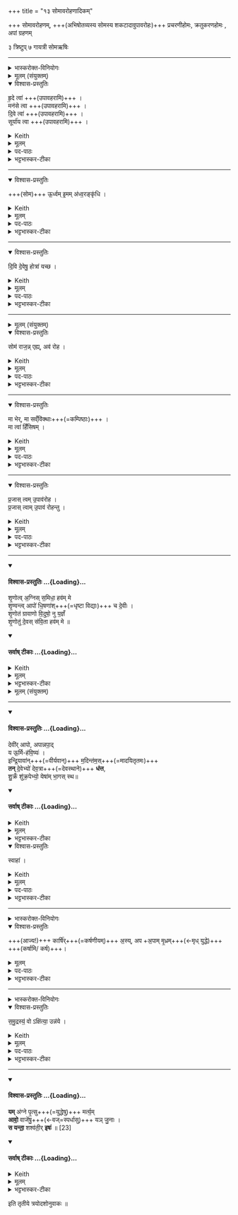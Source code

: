 +++
title = "१३ सोमावरोहणादिकम्"

+++
सोमावरोहणम्, +++(अभिषोतव्यस्य सोमस्य शकटादावुपावरोहः)+++  प्रचरणीहोमः, क्रतुकरणहोमः , अपां ग्रहणम्

३ त्रिष्टुप्
७ गायत्री
 सोमऋषिः


_______
<details><summary>भास्करोक्त-विनियोगः</summary>

1-2दक्षिणस्य हविर्-धानस्यान्तरेणेषे राजानम् उपावहरति - अवतारयति हविर्धानात् - हृदे त्वेति ॥
</details>
<details><summary>मूलम् (संयुक्तम्)</summary>

हृ॒दे त्वा॒ मन॑से त्वा दि॒वे त्वा॒ सूर्या॑य त्वो॒र्ध्वमि॒मम॑ध्व॒रङ्कृ॑धि ।
</details>
<details open><summary>विश्वास-प्रस्तुतिः</summary>

हृ॒दे त्वा॑   +++(उपावहरामि)+++ ।  
मन॑से त्वा  +++(उपावहरामि)+++ ।  
दि॒वे त्वा॑   +++(उपावहरामि)+++ ।  
सूर्या॑य त्वा  +++(उपावहरामि)+++  ।
</details>
<details><summary>Keith</summary>

To the heart thee! To mind thee! To the sky thee! To the sun thee!
</details>
<details><summary>मूलम्</summary>

हृ॒दे त्वा॑   +++(उपावहरामि)+++ ।  
मन॑से त्वा  +++(उपावहरामि)+++ ।  
दि॒वे त्वा॑   +++(उपावहरामि)+++ ।  
सूर्या॑य त्वा  +++(उपावहरामि)+++  ।
</details>

<details><summary>पद-पाठः</summary>

हृ॒दे । त्वा॒ ।   
मन॑से । त्वा॒ ।  
दि॒वे । त्वा॒ ।   
सूर्या॑य । त्वा॒ ।
</details>

<details><summary>भट्टभास्कर-टीका</summary>

1-2दक्षिणस्य हविर्-धानस्यान्तरेणेषे राजानम् उपावहरति - अवतारयति हविर्धानात् - हृदे त्वेति ॥ हे सोम त्वां हृदे हृदयवद्भ्यो मनुष्येभ्यः उपावहरामीति शेषः । 'हृदे त्वेत्याह मनुष्येभ्य एवैतेन करोति' इत्यादि ब्राह्मणम् ।

मनसे मनस्विभ्यः पितृभ्यश्च । 'पितृभ्य एवैतेन करोति' इत्यादि ब्राह्मणम् ।
दिवे दिविष्ठेभ्यो देवेभ्यश्च त्वामुपावहरामि ।

सूर्याय च त्वामुपावहरामि, प्राधान्यात्पुनरुपादानम् । 'देवेभ्य एवैतेन करोत्येतावतीर्वैदेवतास्ताभ्यः' इत्यादि ब्राह्मणम् ।  हृदे दिवे इति 'ऊडिदम्' इत्यादिना विभक्तेरुदात्तत्वम् ।  
</details>

________
<details open><summary>विश्वास-प्रस्तुतिः</summary>

+++(सोम)+++ ऊ॒र्ध्वम् इ॒मम् अ॑ध्व॒रङ्कृ॑धि ।
</details>
<details><summary>Keith</summary>

Raise aloft the sacrifice; 
</details>
<details><summary>मूलम्</summary>

+++(सोम)+++ ऊ॒र्ध्वमि॒मम॑ध्व॒रङ्कृ॑धि ।
</details>
<details><summary>पद-पाठः</summary>

ऊ॒र्ध्वम् । इ॒मम् । अ॒ध्व॒रम् । कृ॒धि॒ । 
</details>

<details><summary>भट्टभास्कर-टीका</summary>

हे सोम अवरोप्यमाणश्च त्वमिममध्वरं यज्ञमूर्ध्वं कृधि अविघ्नेन समाप्तं कुरु । ऊर्ध्वं देवाभिमुखं वा कुरु ।  
यद्वा - इमं यज्ञमध्वरं बाधकरहितं कुरु । 'बहुलं छन्दसि' इति शपो लुक्, 'श्रुशृणुपॄकृवृभ्यश्छन्दसि' इति हेर्धिभावः ।
</details>

________
<details open><summary>विश्वास-प्रस्तुतिः</summary>

दि॒वि दे॒वेषु॒ होत्रा॑ यच्छ ।
</details>
<details><summary>Keith</summary>

in the sky guide to the gods the prayers.
</details>
<details><summary>मूलम्</summary>

दि॒वि दे॒वेषु॒ होत्रा॑ यच्छ ।
</details>
<details><summary>पद-पाठः</summary>

दि॒वि । दे॒वेषु॑ । होत्राः॑ । य॒च्छ॒ । 
</details>

<details><summary>भट्टभास्कर-टीका</summary>

किञ्च - दिवि दिवि स्थितेषु देवेषु होत्रा अस्मदीया वाचः स्तुतिरूपाः यच्छ अवस्थापय ।  
तदर्थं हे सोम राजन् एहि आगच्छ मम हस्तम् ।
</details>

________


<details><summary>मूलम् (संयुक्तम्)</summary>

सोम॑ राज॒न्नेह्यव॑ रोह॒ मा भेर्मा सव्ँवि॑क्था॒ मा त्वा॑ हिँसिषम् 
</details>
<details open><summary>विश्वास-प्रस्तुतिः</summary>

सोम॑ राज॒न्न् एह्य्, अव॑ रोह ।  
</details>
<details><summary>Keith</summary>

O King Soma, come hither, descend.
</details>
<details><summary>मूलम्</summary>

सोम॑ राज॒न्नेह्यव॑ रोह ।  
</details>
<details><summary>पद-पाठः</summary>

सोम॑ । रा॒ज॒न् । एति॑ । इ॒हि॒ । अवेति॑ । रो॒ह॒ ।
</details>

<details><summary>भट्टभास्कर-टीका</summary>

अत्र सोमराजन्नित्यारभ्य मन्त्रान्तरम् । यथाह भगवान् - "हृदे त्वा मनसे त्वा सोम राजन्नेह्यव रोहेति द्वाभ्याम्" इति । ततश् चापदात् परत्वात् सोमशब्दो न निहन्यते । 'नामन्त्रिते समानाधिकरणे' इति तस्याविद्यमानवत्त्वनिषेधाद्राजन्निति निहन्यते । आगत्य च मम हस्तं हविर्धानादवरोह ।
</details>

________
<details open><summary>विश्वास-प्रस्तुतिः</summary>

मा भेर्, मा सव्ँवि॑क्थाः+++(=कम्पिष्ठाः)+++  ।   
मा त्वा॑ हिँसिषम् ।
</details>
<details><summary>Keith</summary>

Fear not, tremble not.  
Let me not harm thee.
</details>
<details><summary>मूलम्</summary>

मा भेर्मा सव्ँवि॑क्थाः  ।   
मा त्वा॑ हिँसिषम् ।
</details>

<details><summary>पद-पाठः</summary>

मा । भेः । मा । समिति॑ । वि॒क्थाः॒ ।  
मा । त्वा॒ । हिँ॒सि॒ष॒म् । 

</details>

<details><summary>भट्टभास्कर-टीका</summary>

अवरोहंश्च **मा भेः** मा च भैषीः मामयं भेत्स्यतीति ।'बहुळं छन्दसि' इतीडभावः, व्यत्ययेन सिचिवृद्धिर्न क्रियते । 

**मा संविक्थाः** मा च कम्पिष्ठाः । कस्मादित्याह - मा खलु त्वामहं हिंसिषम्, यागसाधनत्वापत्त्या उत्तमा गतिस्त्वया प्राप्स्यत इति ।
</details>

________
<details open><summary>विश्वास-प्रस्तुतिः</summary>

प्र॒जास् त्वम् उ॒पाव॑रोह ।  
प्र॒जास् त्वाम् उ॒पाव॑ रोहन्तु ।  
</details>
<details><summary>Keith</summary>

Do thou descend to creatures+++(5)+++;  
let creatures descend to thee.
</details>
<details><summary>मूलम्</summary>

प्र॒जास्त्वमु॒पाव॑रोह ।  
प्र॒जास्त्वामु॒पाव॑ रोहन्तु ।  
</details>

<details><summary>पद-पाठः</summary>

प्र॒जा इति॑ प्र-जाः । त्वम् । उ॒पाव॑रो॒हेत्यु॑प-अव॑रोह ।   
प्र॒जा इति॑ प्र-जाः । त्वाम् । उ॒पाव॑रोह॒न्त्वित्यु॑प-अव॑रोहन्तु । 
</details>

<details><summary>भट्टभास्कर-टीका</summary>

का पुनस्सोत्तमा गतिरित्याह - प्रजास्सर्वा दैवीर्मानुषीश्च उपावरोह अनुप्रविश । प्रजाश्च त्वामुपावरोहन्तु अनुप्रविशन्तु । अतस्सर्वासामेव प्रजानामाधिपत्ये वर्तितुमारभसे । स कथं मया हिंस्यसे? अतो मा भैषीरिति ।  

 अत्र कृधि यच्छेति द्वे तिङ्विभक्ती; तत्र कृधि यच्छेति चार्थस्य गम्यमानत्वात् 'चादिलोपे विभषा' इति प्रथमा तिङ्विभक्तिर्निरूप्यते; एवं मा च भेर्मा च सं विक्थाः इत्यत्र तेनैव सूत्रेण प्रथमा तिङ्विभक्तिर्ननिहन्यते; एहि चावरोह च इज्यत्रापि प्रथमायास्तेन निघातः प्रवर्तत एव ।   

ननु गत्यर्थलोटा युक्तत्वाद्द्वितीयायास्तिङ्विभक्तेः 'लोट्च' इति निघातेन न भवितव्यम् । 'विभाषितं सोपसर्गमनुत्तमम्' इति निहन्यत एवेत्यदोषः । उपावरोहेत्यत्र 'गतिर्गतौ' इति पूर्वस्यानुदात्तत्वम्; उदात्तवता तिङा' इति समासः । तथा उपावरोहत्वित्यत्रापि । 'ब्रह्मवादिनो वदन्ति स त्वा अध्वर्युस्स्याद्यस्सोममुपावहरन्' इत्यादि ब्राह्मणम् ॥
</details>

________

<div class="js_include" newlevelforh1="4" title="विश्वास-प्रस्तुतिः" unfilled url="/vedAH_yajuH/taittirIyam/sArasvata-vibhAgaH/saMhitA/Rk/vishvAsa-prastutiH/1/3_agniShToma-pashv-Adi/13_somAvarohaNAdikam/02_shRNotv_agnis.md">
<details open><summary><h4>विश्वास-प्रस्तुतिः ...{Loading}...</h4></summary>

शृ॒णोत्व् अ॒ग्निस् स॒मिधा॒ हव॑म् मे  
शृ॒ण्वन्त्व् आपो॑ धि॒षणा॑श्+++(=धृष्टा विद्याः)+++ च दे॒वीः ।  
शृ॒णोत॑ ग्रावाणो वि॒दुषो॒ नु य॒ज्ञँ  
शृ॒णोतु॑ दे॒वस् स॑वि॒ता हव॑म् मे ॥
</details>
</div>
<div class="js_include" newlevelforh1="4" title="सर्वाष् टीकाः" unfilled url="/vedAH_yajuH/taittirIyam/sArasvata-vibhAgaH/saMhitA/Rk/sarvASh_TIkAH/1/3_agniShToma-pashv-Adi/13_somAvarohaNAdikam/02_shRNotv_agnis.md">
<details open><summary><h4>सर्वाष् टीकाः ...{Loading}...</h4></summary>
<details><summary>Keith</summary>

Let Agni (kindled) with the kindling-stick hear my appeal, Let the waters hear, and the divine Dhisanas;  
Hearken, ye pressing stones, to the sacrifice of me the wise one, Let the god Savitr hearken to my appeal.
</details>
<details><summary>मूलम्</summary>

शृ॒णोत्व॒ग्निस्स॒मिधा॒ हव॑म्मे शृ॒ण्वन्त्वापो॑ धि॒षणा॑श्च दे॒वीः ।  
शृ॒णोत॑ ग्रावाणो वि॒दुषो॒ नु [22] य॒ज्ञँ शृ॒णोतु॑ दे॒वस्स॑वि॒ता हव॑म्मे ॥
</details>
<details><summary>भट्टभास्कर-टीका</summary>

3एकधनादिलक्षणा अपो जिघृक्षन् स्रुचि चतुर्गृहीतं गृहीत्वा आहवनीये जुहोति - श्रुणोत्वग्निरिति त्रिष्टुभा चतुष्पदया ॥ समिध्यतेनयाग्निरिति समिधाज्याहुतिरुच्यते । इन्धेः क्विप्, अनुनासिकलोपः, कृदुत्तरपदप्रकृतिस्वरत्वम् । अनया सन्दीप्त्या आज्याहुत्या तृप्तोग्निर्मदीयं हवमाह्वानं शृणोतु । 'बहुलं छन्दसि' इति ह्वयतेः प्राक्प्रत्ययोत्पत्तेस्सम्प्रसारणे कृते 'ऋदोरप्' इत्यप् । यद्वा - 'भावेनुपसर्गस्य' इत्यप्सम्प्रसारणं च ।  
 किञ्च - याश्चापो मया गृहीष्यन्ते ताश्चानयाहुत्या मम हवं शृण्वन्तु । कीदृश्यः । **धिषणाः** धृष्टाः याग-सम्पादन-निपुणाः । 'धृषेर्धिष च संज्ञायाम्' इति क्युप्रत्ययः । **देवीः** देव्यः दानादिगुणयुक्ताः । 'वा छन्दसि' इति पूर्वसवर्णदीर्घत्वम् ।  
यद्वा - **धिषणाः** विद्याः, 'विद्या वै धिषणा' इति । दानादिगुणयुक्ताश्च शृण्वन्त्विति । चशब्देन तासां समुच्चयः ।   

अधुना प्रत्यक्षवदुच्यते - हे ग्रावाणः । ग्रावाणो ग्रावकल्पा इत्येके । वर्षणशीला मेघा इत्यन्ये । ग्रावाण एवेत्यपरे । यूयमपि शृणोत श्रुणुत । 'तप्तनप्तनधनाश्च' इति तप् । किं? विदुषोस्य यजमानस्य यज्ञम् । नु इति वितर्के, ननु विदुषोस्य यज्ञश्श्रोतव्य इति । क्षिप्रं श्रुणुतेति वा । यद्वा - प्रथमाबहुवचनस्य व्यत्ययेन शस्, नुशब्दश्च इवार्थे, विद्वांस इव शृणुत इत्यर्थः ।   

किञ्च - देवस्सविता सर्वस्य प्रेरकः मे मदीयं हवं शृणोतु । 'सवितृप्रसूत एव देवताभ्यो निवेद्यापोच्छैति' `इति ब्राह्मणम् । अग्न्यादयो मे हवं श्रुत्वा आगच्छन्तु, यज्ञं निर्वर्तयन्त्विति भावः ॥
</details>
<details><summary>मूलम् (संयुक्तम्)</summary>

देवी॑रापो अपान्नपा॒द्य ऊ॒र्मिर्ह॑वि॒ष्य॑ इन्द्रि॒यावा॑न्म॒दिन्त॑मः
तन्दे॒वेभ्यो॑ देव॒त्रा ध॑त्त
</details>
</details>
</div>




________




<div class="js_include" newlevelforh1="4" title="विश्वास-प्रस्तुतिः" unfilled url="/vedAH_yajuH/taittirIyam/sArasvata-vibhAgaH/saMhitA/Rk/vishvAsa-prastutiH/1/3_agniShToma-pashv-Adi/13_somAvarohaNAdikam/03_devIr_Apo.md">
<details open><summary><h4>विश्वास-प्रस्तुतिः ...{Loading}...</h4></summary>

देवी॑र् आपो, अपान्नपा॒द्  
य ऊ॒र्मि-ह॑वि॒ष्यः॑ ।  
इन्द्रि॒यावा॑न्+++(=वीर्यवान्)+++ म॒दिन्त॑म॒स्+++(=मादयितृतमः)+++  
**तन्** दे॒वेभ्यो॑ देव॒त्रा+++(=देवस्थाने)+++ **ध॑त्त**,  
शु॒क्रँ शु॑क्र॒पेभ्यो॒ येषा॑म् भा॒गस् स्थ॥
</details>
</div>
<div class="js_include" newlevelforh1="4" title="सर्वाष् टीकाः" unfilled url="/vedAH_yajuH/taittirIyam/sArasvata-vibhAgaH/saMhitA/Rk/sarvASh_TIkAH/1/3_agniShToma-pashv-Adi/13_somAvarohaNAdikam/03_devIr_Apo.md">
<details open><summary><h4>सर्वाष् टीकाः ...{Loading}...</h4></summary>
<details><summary>Keith</summary>

Ye divine waters, child of the waters, that wave,  
Which is rich in oblation, powerful and sweetest,  
Give to the gods among the gods,  
Pure to the drinkers of the pure, (to them) whose share ye are;
</details>
<details><summary>मूलम्</summary>

देवी॑रापो अपान्नपा॒द् य ऊ॒र्मिह॑वि॒ष्यः॑ ।  
इ॒न्द्रि॒यावा॑न्म॒दिन्त॑म॒स्तन्दे॒वेभ्यो॑ देव॒त्रा ध॑त्त॥  
शु॒क्रँ शु॑क्र॒पेभ्यो॒ येषा॑म् भा॒गस्स्थ
</details>
<details><summary>भट्टभास्कर-टीका</summary>

4अप्सु बर्हिः प्रास्याभिजुहोति - देवीराप इति यजुरन्तया गायत्र्या ॥ मदिन्तम इत्यन्तं व्याख्यातम् ।

- [ हे देवीरापः । 'विभाषितं विशेषवचने बहुवचनम्' इति पूर्वस्य विद्यमानत्वात् आप इति निहन्यते । हे अपां नपात् - चतुर्थो नप्ता; अपां नप्तः; अग्नेराहुतिः, आहुत्या आदित्यः, आदित्याद्वृष्टिः; अद्भ्य ओषधयः, ओषधीभ्योन्नं, अन्नादग्निः, इत्युभयथापि अपान्नपात् अग्निः । न पातयतीति नपात्, क्विपि णिलोपः, नञ्समासे 'नभ्राण्नपात्' इति नलोपाभावः; आपो इत्यस्य संहितायां 'आपो जुषाणः' इत्यादिना प्रकृतिभावः, 'सुबामन्त्रिते पराङ्गवत्सरे' इत्यपामित्यस्य पराङ्गवद्भावः, तेन षष्ठ्यामन्त्रितसमुदायो निहन्यते । युष्मदीयो य ऊर्मिर्हविष्यः । हविरर्हतीति 'छन्दसि च' इति यत्प्रत्ययः । इन्द्रियावान् वीर्यवान् । 'मन्त्रे सोमाश्वेन्द्रिय' इति दीर्घः । मदिन्तमः मादयितृतमः । मदी हर्षे, अस्मादन्तर्भावितण्यर्थात् 'शमित्यष्टाभ्यो घिनुण्' इति घिनुण्, घटादित्वात् 'मितां ह्रस्वः' इति ह्रस्वत्वम्, 'नाद्घस्य' इति तमपो नुडागमः ।]

तं यथोक्तगुणविशिष्टमूर्मिं देवत्रा देवेषु धत्त स्थापयत । किमर्थं? देवेभ्यः देवार्थं देवानामेवोपभोगार्थम् । 'देवमनुष्यपुरुष' इत्यादिना त्राप्रत्ययः । यद्वा - देवाधीनं धत्त  देवानामेवोपभोगार्थम् । 'देये त्रा च' इति त्रापत्ययो दधातियोगेपि भवति, देवयागार्थमस्मभ्यं धत्तेति यावत् ।

पुनश्च विशेष्यते - शुक्रं सोमं सोमीभविष्यन्तम् । केभ्यः? शुक्रपेभ्यः देवानां मध्ये ये शुक्रपास्सोमपास्तेभ्यः । पुनश्च देवा विशेष्यन्ते - हे आपः येषां देवानां यूयं भागस्स्थ्य भागभूता भविष्यथ तेभ्यो धत्तेति । भागशब्दः 'कर्षात्वतः' इत्यन्तोदात्तः ॥
</details>
</details>
</div>
<details open><summary>विश्वास-प्रस्तुतिः</summary>

स्वाहा॑ ।
</details>
<details><summary>Keith</summary>

hail

</details>
<details><summary>मूलम्</summary>

स्वाहा॑ ।
</details>
<details><summary>पद-पाठः</summary>

स्वाहा॑ ।
</details>

<details><summary>भट्टभास्कर-टीका</summary>

स्वाहा स्वाहुतं चेदं युष्मभ्यमाज्यमस्तु ।  
'आहुत्यैवैना निष्क्रीय गृह्णात्य् - अथो हविष्कृतानाम् एवाभिघृतानां गृह्णाति' इति ब्राह्मणम् । 
</details>

_______
<details><summary>भास्करोक्त-विनियोगः</summary>

5मैत्रावरुणचमसेनाहुतिं प्लावयाति - कार्षिरसीति ॥
</details>
<details open><summary>विश्वास-प्रस्तुतिः</summary>

+++(आज्य!)+++ कार्षि॑र्+++(=कर्षणीयम्)+++ अ॒स्य्, अप +अ॒पाम् मृ॒ध्रम्+++(←मृध् युद्धे)+++ +++(कर्षामि/ कर्ष)+++।
</details>
<details><summary>मूलम्</summary>

कार्षि॑र॒स्यपा॒पाम्मृ॒ध्रम् ।
</details>
<details><summary>पद-पाठः</summary>

कार्षिः॑ । अ॒सि॒ । अपेति॑ । अ॒पाम् । मृ॒ध्रम् । 
</details>

<details><summary>भट्टभास्कर-टीका</summary>

5मैत्रावरुणचमसेनाहुतिं प्लावयाति - कार्षिरसीति ॥ 

हे आज्य! अप्सु हुतं **कार्षिः** कर्षणीयम् अपनेतव्यम् असि । 'कृषेर्वृद्धिश्छन्दसि' इति कृषेरिञ्प्रत्ययः । यस्मादेवं तस्मात् त्वाम् अपप्लावयामि अपनयामीत्यर्थः । 

अपेत्य् उपसर्ग-श्रुतेर् योग्यं क्रियापदम् अध्याह्रियते ।  
कुतः पुनरिदमवसीयत इत्याह - अपां मृध्रं यस्मात् त्वमपां सम्बन्ध्य् अनिष्ट-रूपं; युद्धाभिधायिना मृध-शब्देनानिष्ट-रूपत्वं लक्ष्यते । तद् अस्यास्तीति **मृध्रम्** । 'लुगकारेकाररेफाश्च वक्तव्याः' इति मत्वर्थीयो रप्रत्ययः । दोषरूपं त्वाम् अपनयामीत्यर्थः । 

यद्वा - कठिनत्वं लक्ष्यते; आज्यं च जलगतं चेत्कठिनं भवति; तस्य दोषरूपत्वादपनयामीति । 'कार्षिरसीत्याह शमलमेवासामप प्लावयति' `इति ब्राह्मणम् ॥
</details>

_______
<details><summary>भास्करोक्त-विनियोगः</summary>

6बर्हिष्य् अन्तर्धायोन्नयति - समुद्रस्य व इति ॥
</details>
<details open><summary>विश्वास-प्रस्तुतिः</summary>

स॒मु॒द्रस्य॒॑ वो ऽक्षि॑त्या॒ उन्न॑ये ।
</details>
<details><summary>Keith</summary>

I draw you for the sustenance of the waters.
</details>
<details><summary>मूलम्</summary>

स॒मु॒द्रस्य॒॑ वोऽक्षि॑त्या॒ उन्न॑ये ।
</details>
<details><summary>पद-पाठः</summary>

स॒मु॒द्रस्य॑ । वः॒ । अक्षि॑त्यै । उदिति॑ । न॒ये॒ ॥ 4L 
</details>

<details><summary>भट्टभास्कर-टीका</summary>

6बर्हिष्यन्तर्धायोन्नयति - समुद्रस्य व इति ॥ समुद्रस्योदकराशेः पूर्वेद्युर्गृहीतस्य वसतीवरीशब्दवाच्यस्य अक्षित्यै अक्षणाय युष्मानुन्नये मैत्रावरुणचमसेन गृह्णामीति । 'मित्रावरुणौ वा अपां नेतारौ' 'तस्मादद्यमानाः' इत्यादि ब्राह्मणम् ॥
</details>

________

<div class="js_include" newlevelforh1="4" title="विश्वास-प्रस्तुतिः" unfilled url="/vedAH_yajuH/taittirIyam/sArasvata-vibhAgaH/saMhitA/Rk/vishvAsa-prastutiH/1/3_agniShToma-pashv-Adi/13_somAvarohaNAdikam/04_yam_agne.md">
<details open><summary><h4>विश्वास-प्रस्तुतिः ...{Loading}...</h4></summary>

**यम्** अ॑ग्ने पृ॒त्सु+++(=युद्धेषु)+++ मर्त्य॒म्  
**आवो॒** वाजे॑षु॒+++(←वज्=स्पर्धासु)+++ यञ् जु॒नाः ।    
**स यन्ता॒** शश्व॑ती॒र् **इषः॑** ॥ [23]
</details>
</div>
<div class="js_include" newlevelforh1="4" title="सर्वाष् टीकाः" unfilled url="/vedAH_yajuH/taittirIyam/sArasvata-vibhAgaH/saMhitA/Rk/sarvASh_TIkAH/1/3_agniShToma-pashv-Adi/13_somAvarohaNAdikam/04_yam_agne.md">
<details open><summary><h4>सर्वाष् टीकाः ...{Loading}...</h4></summary>
<details><summary>Keith</summary>

That mortal, O Agni, whom thou hast helped in the battles, Whom thou hast strengthened in the contest for booty, He winneth I abiding strength.
</details>
<details><summary>मूलम्</summary>

यम॑ग्ने पृ॒त्सु मर्त्य॒मावो॒ वाजे॑षु॒ यञ्जु॒नाः ।    
स यन्ता॒ शश्व॑ती॒रिषः॑ ॥ [23]
</details>
<details><summary>भट्टभास्कर-टीका</summary>

7क्रतुकरणं जुहोति - यमग्न इति त्रिपदया गायत्र्या ॥ 'यद्यग्निष्टोमो जुहोति' `इति ब्राह्मणम् । हे अग्ने यं मर्त्यं पृत्सु सङ्ग्रामेषु आवः रक्षसि । 'छन्दसि लुङ्लङ्लिटः' इत्यवतेर्लङ्, आडागम उदात्तः ॥ 'मांस्पृत्स्नूनामुपसङ्ख्यानम्' इति पृतनाशब्दस्य पृद्भावः, 'सावेकाचः' इति विभक्तेरुदात्तत्वम् । कः पुनरसौ यं पृतनासु रक्षसीत्याह वाजेष्व् अन्नेषु निमित्तभूतेषु । 'निमित्तात्कर्मसंयोगे' इति सप्तमी । अन्नार्थं यं जुनाः गच्छसि । जु इति सौत्रो धातुः वेगितायां गतौ वर्तते, तस्मात्पूर्ववल्लुङ्, श्नाप्रत्ययः, 'बहुलं छन्दस्यमाङ्योगेपि' इत्यडभावः । हवींषि ग्रहीतुं यस्य सकाशं सदा गच्छसीत्यर्थः । स एव खलु त्वया सङ्ग्रामेषु रक्ष्यत्वेन ग्राह्यते । यश्च त्वयैवं रक्ष्यते स एव खलु त्वयानुगृहीतः यन्ता यमयिता वशीकर्ता ॥ 'न लुट् इति' निघातप्रतिषेधः, उदात्तनिवृत्तिस्वरो व्यत्ययेन प्रवर्तते । किं वशीकरिष्यतीत्याह - शश्वतीः नित्याः इषः अन्नादि प्रभूतं धनं प्राप्नोतीत्यर्थः । शश्वच्छब्दात् 'उगितश्च' इति ङीप् ॥
</details>
</details>
</div>




इति तृतीये त्रयोदशोनुवाकः ॥
